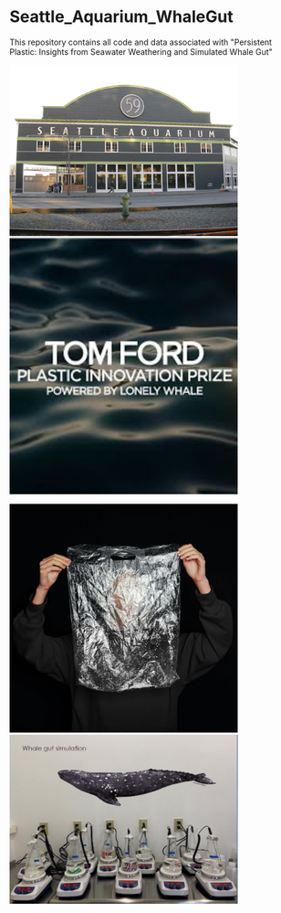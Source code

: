# Seattle_Aquarium_WhaleGut
This repository contains all code and data associated with "Persistent Plastic: Insights from Seawater Weathering and Simulated Whale Gut"

<p float="left">
  <img src="images/SA.jpg" width="400" />
  <img src="images/tomford2.jpg" width="400" /> 
</p>

<p float="left">
  <img src="images/plastic.JPG" width="400" />
  <img src="images/whale.JPG" width="400" /> 
</p>
